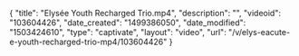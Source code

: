 {
    "title": "Elys&eacute;e Youth Recharged Trio.mp4",
    "description": "",
    "videoid": "103604426",
    "date_created": "1499386050",
    "date_modified": "1503424610",
    "type": "captivate",
    "layout": "video",
    "url": "\/v\/elys-eacute-e-youth-recharged-trio-mp4\/103604426"
}